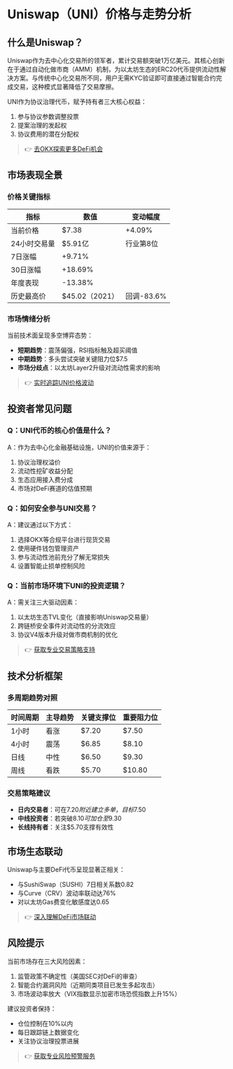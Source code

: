 # Uniswap（UNI）价格与走势分析

## 什么是Uniswap？

Uniswap作为去中心化交易所的领军者，累计交易额突破1万亿美元。其核心创新在于通过自动化做市商（AMM）机制，为以太坊生态的ERC20代币提供流动性解决方案。与传统中心化交易所不同，用户无需KYC验证即可直接通过智能合约完成交易，这种模式显著降低了交易摩擦。

UNI作为协议治理代币，赋予持有者三大核心权益：
1. 参与协议参数调整投票
2. 提案治理的发起权
3. 协议费用的潜在分配权

> 👉 [去OKX探索更多DeFi机会](https://bit.ly/okx_welcome)

## 市场表现全景

### 价格关键指标
| 指标                | 数值          | 变动幅度   |
|---------------------|---------------|------------|
| 当前价格            | $7.38         | +4.09%     |
| 24小时交易量        | $5.91亿       | 行业第8位  |
| 7日涨幅             | +9.71%        |             |
| 30日涨幅            | +18.69%       |             |
| 年度表现            | -13.38%       |             |
| 历史最高价          | $45.02（2021）| 回调-83.6% |

### 市场情绪分析
当前技术面呈现多空博弈态势：
- **短期趋势**：震荡偏强，RSI指标触及超买阈值
- **中期趋势**：多头尝试突破关键阻力位$7.5
- **市场分歧点**：以太坊Layer2升级对流动性需求的影响

> 👉 [实时追踪UNI价格波动](https://bit.ly/okx_welcome)

## 投资者常见问题

### Q：UNI代币的核心价值是什么？
A：作为去中心化金融基础设施，UNI的价值来源于：
1. 协议治理权溢价
2. 流动性挖矿收益分配
3. 生态应用接入费分成
4. 市场对DeFi赛道的估值预期

### Q：如何安全参与UNI交易？
A：建议通过以下方式：
1. 选择OKX等合规平台进行现货交易
2. 使用硬件钱包管理资产
3. 参与流动性池前充分了解无常损失
4. 设置智能止损单控制风险

### Q：当前市场环境下UNI的投资逻辑？
A：需关注三大驱动因素：
1. 以太坊生态TVL变化（直接影响Uniswap交易量）
2. 跨链桥安全事件对流动性的分流效应
3. 协议V4版本升级对做市商机制的优化

> 👉 [获取专业交易策略支持](https://bit.ly/okx_welcome)

## 技术分析框架

### 多周期趋势对照
| 时间周期 | 主导趋势 | 关键支撑位 | 重要阻力位 |
|----------|----------|------------|------------|
| 1小时    | 看涨     | $7.20      | $7.50      |
| 4小时    | 震荡     | $6.85      | $8.10      |
| 日线     | 中性     | $6.50      | $9.30      |
| 周线     | 看跌     | $5.70      | $10.80     |

### 交易策略建议
- **日内交易者**：可在$7.20附近建立多单，目标$7.50
- **中线投资者**：若突破$8.10可加仓至$9.30
- **长线持有者**：关注$5.70支撑有效性

## 市场生态联动

Uniswap与主要DeFi代币呈现显著正相关：
- 与SushiSwap（SUSHI）7日相关系数0.82
- 与Curve（CRV）波动率联动达76%
- 对以太坊Gas费变化敏感度达0.65

> 👉 [深入理解DeFi市场联动](https://bit.ly/okx_welcome)

## 风险提示
当前市场存在三大风险因素：
1. 监管政策不确定性（美国SEC对DeFi的审查）
2. 智能合约漏洞风险（近期同类项目已发生多起攻击）
3. 市场波动率放大（VIX指数显示加密市场恐慌指数上升15%）

建议投资者保持：
- 仓位控制在10%以内
- 每日跟踪链上数据变化
- 关注协议治理投票进展

> 👉 [获取专业风险预警服务](https://bit.ly/okx_welcome)